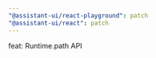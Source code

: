 ```yaml
---
"@assistant-ui/react-playground": patch
"@assistant-ui/react": patch
---
```


feat: Runtime.path API
